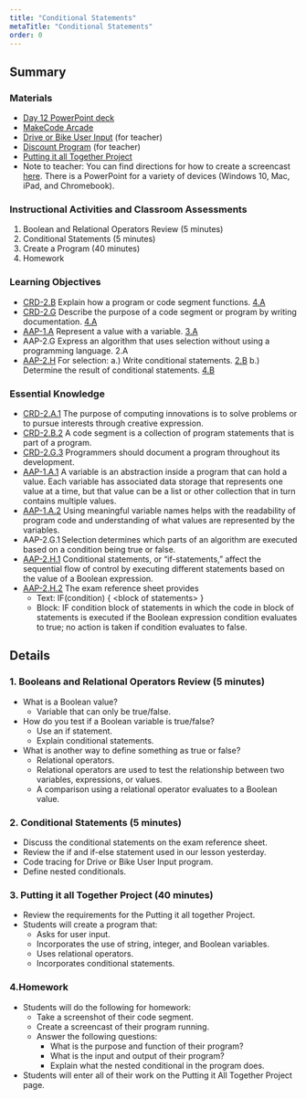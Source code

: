```yaml
---
title: "Conditional Statements"
metaTitle: "Conditional Statements"
order: 0
---
```


## Summary

### Materials

* [Day 12 PowerPoint deck](https://1drv.ms/w/s!AqsgsTyHBmRBkFdhSRithNJkT6eZ?e=e0GsTp)
* [MakeCode Arcade](https://arcade.makecode.com)
* [Drive or Bike User Input](https://arcade.makecode.com/34668-94710-92911-69140) (for teacher)
* [Discount Program](https://arcade.makecode.com/51605-77853-77108-54314) (for teacher)
* <a href="/unit-3/day-12/putting-together">Putting it all Together Project</a>
* Note to teacher: You can find directions for how to create a screencast [here](https://1drv.ms/w/s!AqsgsTyHBmRBkCZowEPHadJxKSRc?e=8ioyKG). There is a PowerPoint for a variety of devices (Windows 10, Mac, iPad, and Chromebook).

### Instructional Activities and Classroom Assessments

1. Boolean and Relational Operators Review (5 minutes)
2. Conditional Statements (5 minutes)
3. Create a Program (40 minutes)
4. Homework

### Learning Objectives

* [CRD-2.B](https://apcentral.collegeboard.org/pdf/ap-computer-science-principles-course-and-exam-description.pdf#page=41) Explain how a program or code segment functions. [4.A](https://apcentral.collegeboard.org/pdf/ap-computer-science-principles-course-and-exam-description.pdf#page=23)
* [CRD-2.G](https://apcentral.collegeboard.org/pdf/ap-computer-science-principles-course-and-exam-description.pdf#page=45) Describe the purpose of a code segment or program by writing documentation. [4.A](https://apcentral.collegeboard.org/pdf/ap-computer-science-principles-course-and-exam-description.pdf#page=23)
* [AAP-1.A](https://apcentral.collegeboard.org/pdf/ap-computer-science-principles-course-and-exam-description.pdf?course=ap-computer-science-principles#page=70) Represent a value with a variable. [3.A](https://apcentral.collegeboard.org/pdf/ap-computer-science-principles-course-and-exam-description.pdf#page=23)
* AAP-2.G Express an algorithm that uses selection without using a programming language. 2.A
* [AAP-2.H](https://apcentral.collegeboard.org/pdf/ap-computer-science-principles-course-and-exam-description.pdf?course=ap-computer-science-principles#page=80) For selection: a.) Write conditional statements. [2.B](https://apcentral.collegeboard.org/pdf/ap-computer-science-principles-course-and-exam-description.pdf?course=ap-computer-science-principles#page=23) b.)  Determine the result of conditional statements. [4.B](https://apcentral.collegeboard.org/pdf/ap-computer-science-principles-course-and-exam-description.pdf?course=ap-computer-science-principles#page=23)

### Essential Knowledge 

* [CRD-2.A.1](https://apcentral.collegeboard.org/pdf/ap-computer-science-principles-course-and-exam-description.pdf#page=41) The purpose of computing innovations is to solve problems or to pursue interests through creative expression.
* [CRD-2.B.2](https://apcentral.collegeboard.org/pdf/ap-computer-science-principles-course-and-exam-description.pdf#page=41) A code segment is a collection of program statements that is part of a program. 
* [CRD-2.G.3](https://apcentral.collegeboard.org/pdf/ap-computer-science-principles-course-and-exam-description.pdf#page=45) Programmers should document a program throughout its development.
* [AAP-1.A.1](https://apcentral.collegeboard.org/pdf/ap-computer-science-principles-course-and-exam-description.pdf?course=ap-computer-science-principles#page=70) A variable is an abstraction inside a program that can hold a value. Each variable has associated data storage that represents one value at a time, but that value can be a list or other collection that in turn contains multiple values.
* [AAP-1.A.2](https://apcentral.collegeboard.org/pdf/ap-computer-science-principles-course-and-exam-description.pdf?course=ap-computer-science-principles#page=70) Using meaningful variable names helps with the readability of program code and understanding of what values are represented by the variables.
* AAP-2.G.1 Selection determines which parts of an algorithm are executed based on a condition being true or false.  
* [AAP-2.H.1]() Conditional statements, or “if-statements,” affect the sequential flow of control by executing different statements based on the value of a Boolean expression.
* [AAP-2.H.2]() The exam reference sheet provides
    * Text: IF(condition) {    &lt;block of statements&gt; }
    * Block: IF condition block of statements in which the code in block of statements is executed if the Boolean expression condition evaluates to true; no action is taken if condition evaluates to false.

## Details

### 1. Booleans and Relational Operators Review (5 minutes)

* What is a Boolean value?
    * Variable that can only be true/false.
* How do you test if a Boolean variable is true/false?
    * Use an if statement.
    * Explain conditional statements.
* What is another way to define something as true or false?
    * Relational operators.
    * Relational operators are used to test the relationship between two variables, expressions, or values.
    * A comparison using a relational operator evaluates to a Boolean value.

### 2. Conditional Statements (5 minutes)

* Discuss the conditional statements on the exam reference sheet.
* Review the if and if-else statement used in our lesson yesterday.
* Code tracing for Drive or Bike User Input program.
* Define nested conditionals.

### 3. Putting it all Together Project (40 minutes)

* Review the requirements for the Putting it all together Project.
* Students will create a program that:
    * Asks for user input.
    * Incorporates the use of string, integer, and Boolean variables.
    * Uses relational operators.
    * Incorporates conditional statements.

### 4.Homework

* Students will do the following for homework:
    * Take a screenshot of their code segment.
    * Create a screencast of their program running.
    * Answer the following questions:
        * What is the purpose and function of their program?
        * What is the input and output of their program?
        * Explain what the nested conditional in the program does.
* Students will enter all of their work on the Putting it All Together Project page.